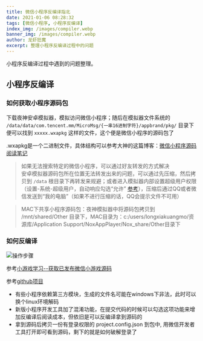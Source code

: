 ```yaml
---
title: 微信小程序反编译指北
date: 2021-01-06 08:28:32
tags: [微信小程序, 小程序反编译]
index_img: /images/compiler.webp
banner_img: /images/compiler.webp
author: 龙虾狂魔
excerpt: 整理小程序反编译过程中的问题
---
```


小程序反编译过程中遇到的问题整理。

## 小程序反编译

### 如何获取小程序源码包

下载夜神安卓模拟器，模拟访问微信小程序；随后在模拟器文件系统的 `/data/data/com.tencent.mm/MicroMsg/{一串16进制字符}/appbrand/pkg/` 目录下便可以找到 `xxxxx.wxapkg` 这样的文件，这个便是微信小程序的源码包了

.wxapkg是一个二进制文件，具体结构可以参考大神的这篇博客：[微信小程序源码阅读笔记](https://lrdcq.com/me/read.php/66.htm)

> 如果无法搜索特定的微信小程序，可以通过好友转发的方式解决  
> 安卓模拟器源码包所在位置无法转发出来的问题，可以通过先压缩，然后拷贝到 `/data` 根目录下再转发来规避；或者进入模拟器内部设置超级用户权限（设置-系统-超级用户，自动响应勾选“允许” [参考](https://blog.csdn.net/qq_41139830/article/details/80531802)），压缩后通过QQ或者微信发送到“我的电脑”（如果不进行压缩的话，QQ会提示文件不可用）

> MAC下共享小程序源码包：夜神模拟器中将源码包拷贝到 /mnt/shared/Other 目录下，MAC目录为：c:/users/longxiakuangmo/资源库/Application Support/NoxAppPlayer/Nox_share/Other目录下

### 如何反编译

![操作步骤](/blog-adventure/images/mp-recompile.jpg)

参考[小游戏学习--获取已发布微信小游戏源码](https://www.cnblogs.com/gamedaybyday/p/10265561.html)

参考[github项目](https://github.com/shadowkimi520/wxappUnpacker-1)

- 有些小程序依赖第三方模块，生成的文件名可能在windows下非法，此时可以换个linux环境解码  
- 新版小程序开发工具加了混淆功能，在提交代码的时候可以勾选这项功能来增加反编译后阅读成本，但依旧是可以反编译拿到源码的  
- 拿到源码后拷贝一份有登录权限的 project.config.json 到包中, 用微信开发者工具打开即可看到源码，剩下的就是如何破解登录了  